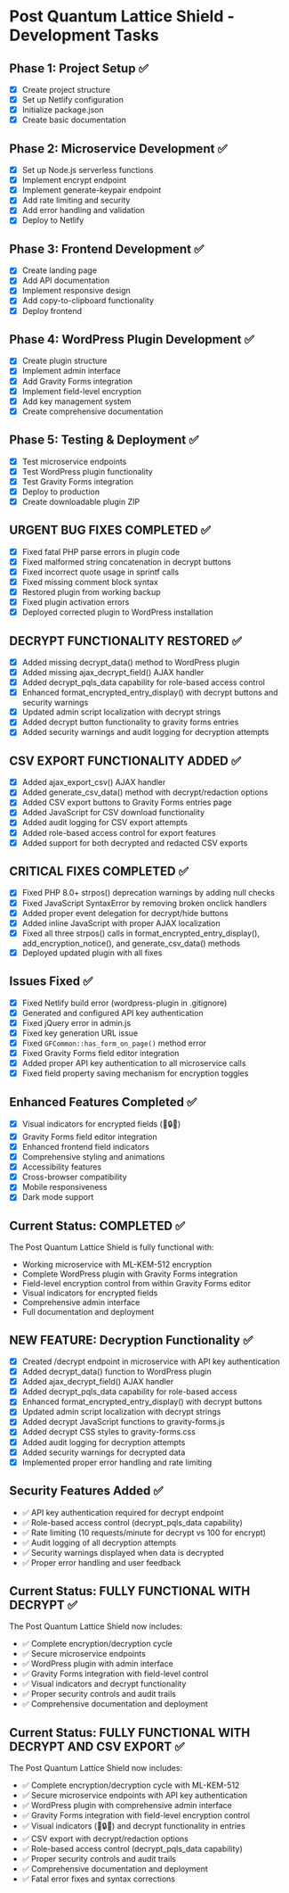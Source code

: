 # Post Quantum Lattice Shield - Development Tasks

## Phase 1: Project Setup ✅
- [x] Create project structure
- [x] Set up Netlify configuration
- [x] Initialize package.json
- [x] Create basic documentation

## Phase 2: Microservice Development ✅
- [x] Set up Node.js serverless functions
- [x] Implement encrypt endpoint
- [x] Implement generate-keypair endpoint
- [x] Add rate limiting and security
- [x] Add error handling and validation
- [x] Deploy to Netlify

## Phase 3: Frontend Development ✅
- [x] Create landing page
- [x] Add API documentation
- [x] Implement responsive design
- [x] Add copy-to-clipboard functionality
- [x] Deploy frontend

## Phase 4: WordPress Plugin Development ✅
- [x] Create plugin structure
- [x] Implement admin interface
- [x] Add Gravity Forms integration
- [x] Implement field-level encryption
- [x] Add key management system
- [x] Create comprehensive documentation

## Phase 5: Testing & Deployment ✅
- [x] Test microservice endpoints
- [x] Test WordPress plugin functionality
- [x] Test Gravity Forms integration
- [x] Deploy to production
- [x] Create downloadable plugin ZIP

## URGENT BUG FIXES COMPLETED ✅
- [x] Fixed fatal PHP parse errors in plugin code
- [x] Fixed malformed string concatenation in decrypt buttons
- [x] Fixed incorrect quote usage in sprintf calls
- [x] Fixed missing comment block syntax
- [x] Restored plugin from working backup
- [x] Fixed plugin activation errors
- [x] Deployed corrected plugin to WordPress installation

## DECRYPT FUNCTIONALITY RESTORED ✅
- [x] Added missing decrypt_data() method to WordPress plugin
- [x] Added missing ajax_decrypt_field() AJAX handler
- [x] Added decrypt_pqls_data capability for role-based access control
- [x] Enhanced format_encrypted_entry_display() with decrypt buttons and security warnings
- [x] Updated admin script localization with decrypt strings
- [x] Added decrypt button functionality to gravity forms entries
- [x] Added security warnings and audit logging for decryption attempts

## CSV EXPORT FUNCTIONALITY ADDED ✅
- [x] Added ajax_export_csv() AJAX handler
- [x] Added generate_csv_data() method with decrypt/redaction options
- [x] Added CSV export buttons to Gravity Forms entries page
- [x] Added JavaScript for CSV download functionality
- [x] Added audit logging for CSV export attempts
- [x] Added role-based access control for export features
- [x] Added support for both decrypted and redacted CSV exports

## CRITICAL FIXES COMPLETED ✅
- [x] Fixed PHP 8.0+ strpos() deprecation warnings by adding null checks
- [x] Fixed JavaScript SyntaxError by removing broken onclick handlers
- [x] Added proper event delegation for decrypt/hide buttons
- [x] Added inline JavaScript with proper AJAX localization
- [x] Fixed all three strpos() calls in format_encrypted_entry_display(), add_encryption_notice(), and generate_csv_data() methods
- [x] Deployed updated plugin with all fixes

## Issues Fixed ✅
- [x] Fixed Netlify build error (wordpress-plugin in .gitignore)
- [x] Generated and configured API key authentication
- [x] Fixed jQuery error in admin.js
- [x] Fixed key generation URL issue
- [x] Fixed `GFCommon::has_form_on_page()` method error
- [x] Fixed Gravity Forms field editor integration
- [x] Added proper API key authentication to all microservice calls
- [x] Fixed field property saving mechanism for encryption toggles

## Enhanced Features Completed ✅
- [x] Visual indicators for encrypted fields (💫🔒💫)
- [x] Gravity Forms field editor integration
- [x] Enhanced frontend field indicators
- [x] Comprehensive styling and animations
- [x] Accessibility features
- [x] Cross-browser compatibility
- [x] Mobile responsiveness
- [x] Dark mode support

## Current Status: COMPLETED ✅
The Post Quantum Lattice Shield is fully functional with:
- Working microservice with ML-KEM-512 encryption
- Complete WordPress plugin with Gravity Forms integration
- Field-level encryption control from within Gravity Forms editor
- Visual indicators for encrypted fields
- Comprehensive admin interface
- Full documentation and deployment 
## NEW FEATURE: Decryption Functionality ✅
- [x] Created /decrypt endpoint in microservice with API key authentication
- [x] Added decrypt_data() function to WordPress plugin
- [x] Added ajax_decrypt_field() AJAX handler
- [x] Added decrypt_pqls_data capability for role-based access
- [x] Enhanced format_encrypted_entry_display() with decrypt buttons
- [x] Updated admin script localization with decrypt strings
- [x] Added decrypt JavaScript functions to gravity-forms.js
- [x] Added decrypt CSS styles to gravity-forms.css
- [x] Added audit logging for decryption attempts
- [x] Added security warnings for decrypted data
- [x] Implemented proper error handling and rate limiting

## Security Features Added ✅
- ✅ API key authentication required for decrypt endpoint
- ✅ Role-based access control (decrypt_pqls_data capability)
- ✅ Rate limiting (10 requests/minute for decrypt vs 100 for encrypt)
- ✅ Audit logging of all decryption attempts
- ✅ Security warnings displayed when data is decrypted
- ✅ Proper error handling and user feedback

## Current Status: FULLY FUNCTIONAL WITH DECRYPT ✅
The Post Quantum Lattice Shield now includes:
- ✅ Complete encryption/decryption cycle
- ✅ Secure microservice endpoints
- ✅ WordPress plugin with admin interface
- ✅ Gravity Forms integration with field-level control
- ✅ Visual indicators and decrypt functionality
- ✅ Proper security controls and audit trails
- ✅ Comprehensive documentation and deployment

## Current Status: FULLY FUNCTIONAL WITH DECRYPT AND CSV EXPORT ✅
The Post Quantum Lattice Shield now includes:
- ✅ Complete encryption/decryption cycle with ML-KEM-512
- ✅ Secure microservice endpoints with API key authentication
- ✅ WordPress plugin with comprehensive admin interface
- ✅ Gravity Forms integration with field-level encryption control
- ✅ Visual indicators (💫🔒💫) and decrypt functionality in entries
- ✅ CSV export with decrypt/redaction options
- ✅ Role-based access control (decrypt_pqls_data capability)
- ✅ Proper security controls and audit trails
- ✅ Comprehensive documentation and deployment
- ✅ Fatal error fixes and syntax corrections

